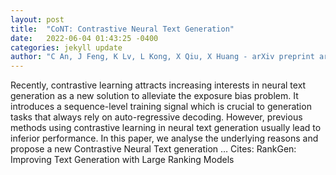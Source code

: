 ```yaml
---
layout: post
title:  "CoNT: Contrastive Neural Text Generation"
date:   2022-06-04 01:43:25 -0400
categories: jekyll update
author: "C An, J Feng, K Lv, L Kong, X Qiu, X Huang - arXiv preprint arXiv:2205.14690, 2022"
---
```

Recently, contrastive learning attracts increasing interests in neural text generation as a new solution to alleviate the exposure bias problem. It introduces a sequence-level training signal which is crucial to generation tasks that always rely on auto-regressive decoding. However, previous methods using contrastive learning in neural text generation usually lead to inferior performance. In this paper, we analyse the underlying reasons and propose a new Contrastive Neural Text generation … Cites: ‪RankGen: Improving Text Generation with Large Ranking Models‬